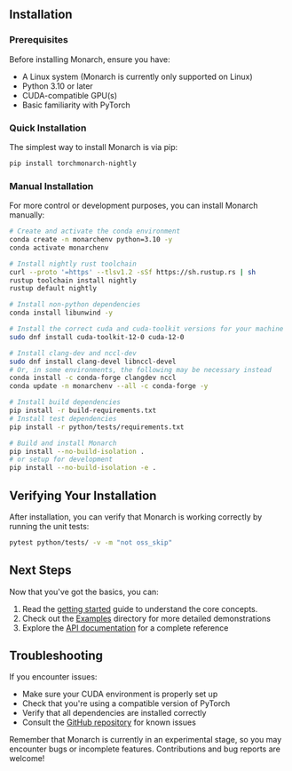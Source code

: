 ## Installation

### Prerequisites

Before installing Monarch, ensure you have:

- A Linux system (Monarch is currently only supported on Linux)
- Python 3.10 or later
- CUDA-compatible GPU(s)
- Basic familiarity with PyTorch


### Quick Installation

The simplest way to install Monarch is via pip:

```bash
pip install torchmonarch-nightly
```

### Manual Installation

For more control or development purposes, you can install Monarch manually:

```bash
# Create and activate the conda environment
conda create -n monarchenv python=3.10 -y
conda activate monarchenv

# Install nightly rust toolchain
curl --proto '=https' --tlsv1.2 -sSf https://sh.rustup.rs | sh
rustup toolchain install nightly
rustup default nightly

# Install non-python dependencies
conda install libunwind -y

# Install the correct cuda and cuda-toolkit versions for your machine
sudo dnf install cuda-toolkit-12-0 cuda-12-0

# Install clang-dev and nccl-dev
sudo dnf install clang-devel libnccl-devel
# Or, in some environments, the following may be necessary instead
conda install -c conda-forge clangdev nccl
conda update -n monarchenv --all -c conda-forge -y

# Install build dependencies
pip install -r build-requirements.txt
# Install test dependencies
pip install -r python/tests/requirements.txt

# Build and install Monarch
pip install --no-build-isolation .
# or setup for development
pip install --no-build-isolation -e .
```

## Verifying Your Installation

After installation, you can verify that Monarch is working correctly by running the unit tests:

```bash
pytest python/tests/ -v -m "not oss_skip"
```

## Next Steps

Now that you've got the basics, you can:

1. Read the [getting started](./generated/examples/getting_started) guide to understand the core concepts.
1. Check out the [Examples](./generated/examples/index) directory for more detailed demonstrations
2. Explore the [API documentation](python-api) for a complete reference

## Troubleshooting

If you encounter issues:

- Make sure your CUDA environment is properly set up
- Check that you're using a compatible version of PyTorch
- Verify that all dependencies are installed correctly
- Consult the [GitHub repository](https://github.com/meta-pytorch/monarch) for known issues

Remember that Monarch is currently in an experimental stage, so you may encounter bugs or incomplete features. Contributions and bug reports are welcome!
